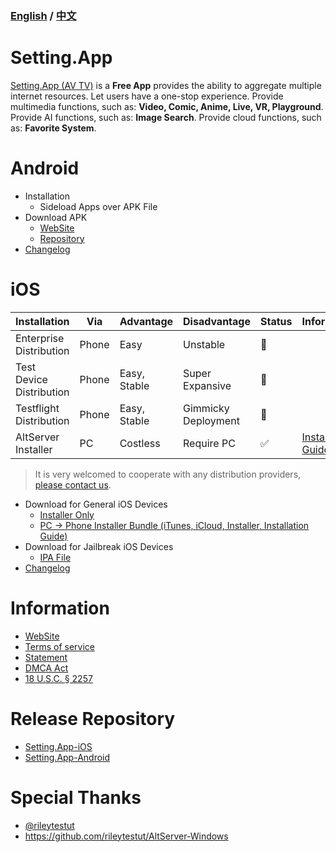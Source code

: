 ### [English](https://github.com/iwantavnow/Setting.App/blob/master/README.md) / [中文](https://github.com/iwantavnow/Setting.App/blob/master/README_zh.md)

# Setting.App
[Setting.App (AV TV)](https://setting.app) is a **Free App** provides the ability to aggregate multiple internet resources. Let users have a one-stop experience. Provide multimedia functions, such as: **Video, Comic, Anime, Live, VR, Playground**. Provide AI functions, such as: **Image Search**. Provide cloud functions, such as: **Favorite System**.

# Android
* Installation
  * Sideload Apps over APK File
* Download APK
  * [WebSite](https://setting.app)
  * [Repository](https://github.com/iwantavnow/Setting.App-Android/releases)
* [Changelog](https://github.com/iwantavnow/Setting.App-Android/releases)

# iOS
Installation | Via | Advantage | Disadvantage | Status | Information
----- |  ----- | ----- | ----- | ----- | -----
Enterprise Distribution | Phone | Easy | Unstable | 🚧 | 
Test Device Distribution | Phone | Easy, Stable | Super Expansive | 🚧 | 
Testflight Distribution | Phone | Easy, Stable | Gimmicky Deployment | 🚧 | 
AltServer Installer | PC | Costless | Require PC | ✅ | [Installation Guide](https://github.com/iwantavnow/Setting.App/blob/master/Guide/AltServerWindows.md)

> It is very welcomed to cooperate with any distribution providers, [please contact us](mailto:iwantavnow@gmail.com).

* Download for General iOS Devices
  * [Installer Only](https://github.com/iwantavnow/Setting.App/releases/download/v1.3.1-fix/AltServer.msi)
  * [PC → Phone Installer Bundle (iTunes, iCloud, Installer, Installation Guide)](https://github.com/iwantavnow/Setting.App/releases/download/b1.3.1-fix/Setting.App-iOS.zip)
* Download for Jailbreak iOS Devices
  * [IPA File](https://github.com/iwantavnow/Setting.App-iOS/releases)
* [Changelog](https://github.com/iwantavnow/Setting.App-iOS/releases)

# Information
* [WebSite](https://setting.app)
* [Terms of service](https://github.com/iwantavnow/Setting.App/blob/master/Info/Terms.md)
* [Statement](https://github.com/iwantavnow/Setting.App/blob/master/Info/Statement.md)
* [DMCA Act](https://github.com/iwantavnow/Setting.App/blob/master/Info/DCMA.md)
* [18 U.S.C. § 2257](https://github.com/iwantavnow/Setting.App/blob/master/Info/2257.md)

# Release Repository
* [Setting.App-iOS](https://github.com/iwantavnow/Setting.App-iOS)
* [Setting.App-Android](https://github.com/iwantavnow/Setting.App-Android)


# Special Thanks
* [@rileytestut](https://github.com/rileytestut)
* https://github.com/rileytestut/AltServer-Windows
